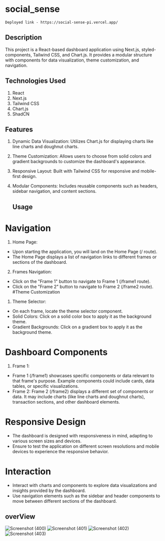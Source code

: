 # social_sense
    Deployed link - https://social-sense-pi.vercel.app/

## Description
  This project is a React-based dashboard application using Next.js, styled-components, Tailwind CSS, and Chart.js. It provides a modular structure with components for data visualization, theme customization, and navigation.

  ## Technologies Used
1. React
2. Next.js
3. Tailwind CSS
4. Chart.js
5. ShadCN

## Features
1. Dynamic Data Visualization: Utilizes Chart.js for displaying charts like line charts and doughnut charts.
2. Theme Customization: Allows users to choose from solid colors and gradient backgrounds to customize the dashboard's appearance.
3. Responsive Layout: Built with Tailwind CSS for responsive and mobile-first design.
4. Modular Components: Includes reusable components such as headers, sidebar navigation, and content sections.

   ## Usage
# Navigation
1. Home Page:

* Upon starting the application, you will land on the Home Page (/ route).
* The Home Page displays a list of navigation links to different frames or sections of the dashboard.
2. Frames Navigation:

* Click on the "Frame 1" button to navigate to Frame 1 (/frame1 route).
* Click on the "Frame 2" button to navigate to Frame 2 (/frame2 route).
  #Theme Customization
1. Theme Selector:
* On each frame, locate the theme selector component.
* Solid Colors: Click on a solid color box to apply it as the background theme.
* Gradient Backgrounds: Click on a gradient box to apply it as the background theme.
# Dashboard Components
1. Frame 1:

* Frame 1 (/frame1) showcases specific components or data relevant to that frame's purpose.
Example components could include cards, data tables, or specific visualizations.
* Frame 2:
Frame 2 (/frame2) displays a different set of components or data.
It may include charts (like line charts and doughnut charts), transaction sections, and other dashboard elements.
# Responsive Design
* The dashboard is designed with responsiveness in mind, adapting to various screen sizes and devices.
* Ensure to test the application on different screen resolutions and mobile devices to experience the responsive behavior.
# Interaction
* Interact with charts and components to explore data visualizations and insights provided by the dashboard.
* Use navigation elements such as the sidebar and header components to move between different sections of the dashboard.
## overView
![Screenshot (400)](https://github.com/shaharyaaransari/social_sense/assets/113225294/6e85f265-7388-4b5a-9a71-aa20266c08ca)
![Screenshot (401)](https://github.com/shaharyaaransari/social_sense/assets/113225294/945c3960-8a09-4bfa-9ba2-b62890afee8a)
![Screenshot (402)](https://github.com/shaharyaaransari/social_sense/assets/113225294/dfcb2dad-d062-4d93-baf0-a9ae28efcc90)
![Screenshot (403)](https://github.com/shaharyaaransari/social_sense/assets/113225294/82fedc87-7c7f-4af6-811b-4d0db69b7068)


